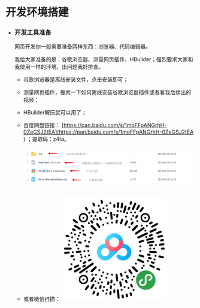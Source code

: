 # 开发环境搭建

- ### 开发工具准备

   网页开发你一般需要准备两样东西：浏览器、代码编辑器。

   我给大家准备的是：谷歌浏览器、测量网页插件、HBuilder；强烈要求大家和我使用一样的环境，出问题我好排查。

   - 谷歌浏览器是离线安装文件，点击安装即可；
   
   - 测量网页插件，搜索一下如何离线安装谷歌浏览器插件或者看我后续出的视频；
   
   - HBuilder解压就可以用了；

   - 百度网盘链接：
     [https://pan.baidu.com/s/1moFFpANGrhH-0ZeGSJ2tEA](https://pan.baidu.com/s/1moFFpANGrhH-0ZeGSJ2tEA ) ；提取码：z4ta。
     
     ![](代码相关/imgs/ev-tools.png)
     
   - 或者微信扫描： 
     ![](../../../imgs/webToolsQR.png)

 


